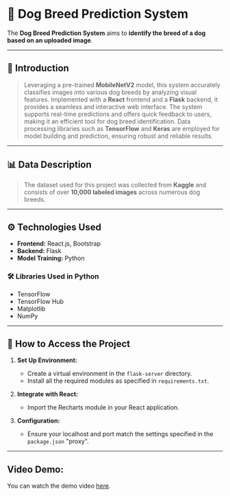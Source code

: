 # 🐶 Dog Breed Prediction System

The **Dog Breed Prediction System** aims to **identify the breed of a dog based on an uploaded image**. 


---

## 📖 Introduction

> Leveraging a pre-trained **MobileNetV2** model, this system accurately classifies images into various dog breeds by analyzing visual features. Implemented with a **React** frontend and a **Flask** backend, it provides a seamless and interactive web interface. The system supports real-time predictions and offers quick feedback to users, making it an efficient tool for dog breed identification. Data processing libraries such as **TensorFlow** and **Keras** are employed for model building and prediction, ensuring robust and reliable results.

---

## 📊 Data Description

> The dataset used for this project was collected from **Kaggle** and consists of over **10,000 labeled images** across numerous dog breeds.

---

## ⚙️ Technologies Used

- **Frontend:** React.js, Bootstrap
- **Backend:** Flask
- **Model Training:** Python

### 🛠️ Libraries Used in Python

- TensorFlow
- TensorFlow Hub
- Matplotlib
- NumPy

---

## 🚀 How to Access the Project

1. **Set Up Environment:**
   - Create a virtual environment in the `flask-server` directory.
   - Install all the required modules as specified in `requirements.txt`.

2. **Integrate with React:**
   - Import the Recharts module in your React application.

3. **Configuration:**
   - Ensure your localhost and port match the settings specified in the `package.json` "proxy".

---

## **Video Demo:**
You can watch the demo video [here](https://github.com/yourusername/Dog-Breed-Prediction-System/raw/main/.mp4).

